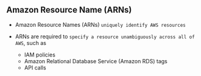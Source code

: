 ## Amazon Resource Name (ARNs)

- Amazon Resource Names (ARNs) `uniquely identify AWS resources`

- ARNs are required to `specify a resource unambiguously across all of AWS`, such as

  - IAM policies
  - Amazon Relational Database Service (Amazon RDS) tags
  - API calls
